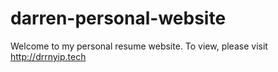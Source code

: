 # darren-personal-website

Welcome to my personal resume website. To view, please visit http://drrnyip.tech
